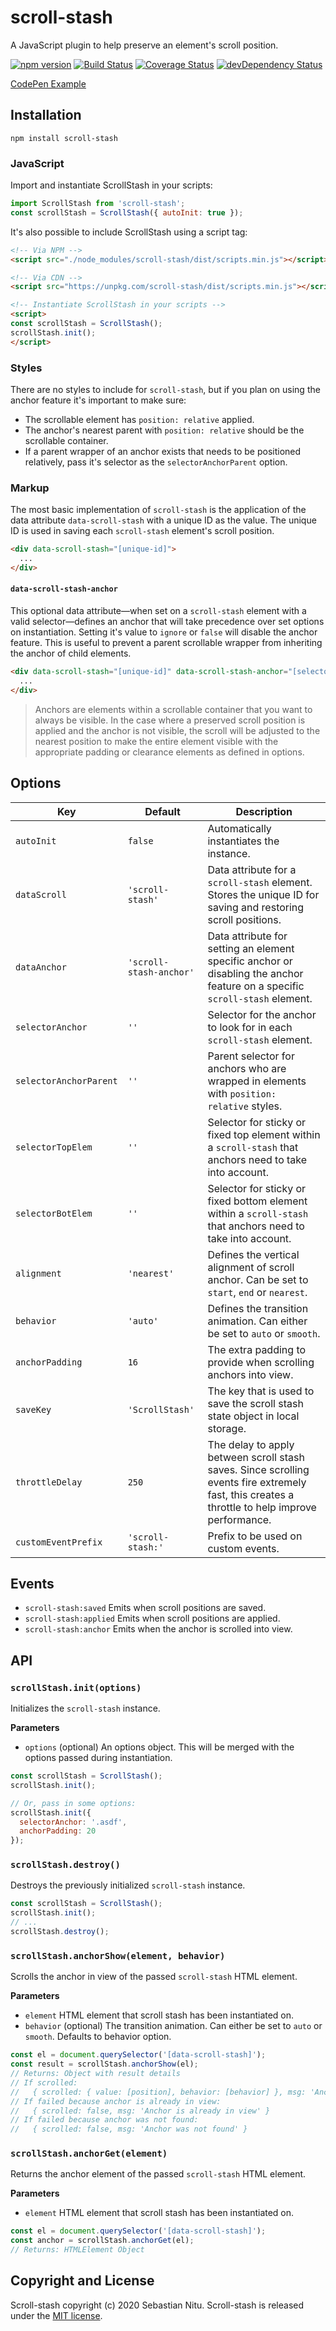 # scroll-stash

A JavaScript plugin to help preserve an element's scroll position.

[![npm version](https://img.shields.io/npm/v/scroll-stash.svg)](https://www.npmjs.com/package/scroll-stash)
[![Build Status](https://travis-ci.org/sebnitu/scroll-stash.svg?branch=master)](https://travis-ci.org/sebnitu/scroll-stash)
[![Coverage Status](https://coveralls.io/repos/github/sebnitu/scroll-stash/badge.svg?branch=master)](https://coveralls.io/github/sebnitu/scroll-stash?branch=master)
[![devDependency Status](https://img.shields.io/david/dev/sebnitu/scroll-stash.svg)](https://david-dm.org/sebnitu/scroll-stash?type=dev)

[CodePen Example](https://codepen.io/sebnitu/full/eYJbeEj)

## Installation

```
npm install scroll-stash
```

### JavaScript

Import and instantiate ScrollStash in your scripts:

```js
import ScrollStash from 'scroll-stash';
const scrollStash = ScrollStash({ autoInit: true });
```

It's also possible to include ScrollStash using a script tag:

```html
<!-- Via NPM -->
<script src="./node_modules/scroll-stash/dist/scripts.min.js"></script>

<!-- Via CDN -->
<script src="https://unpkg.com/scroll-stash/dist/scripts.min.js"></script>

<!-- Instantiate ScrollStash in your scripts -->
<script>
const scrollStash = ScrollStash();
scrollStash.init();
</script>
```

### Styles

There are no styles to include for `scroll-stash`, but if you plan on using the anchor feature it's important to make sure:

- The scrollable element has `position: relative` applied.
- The anchor's nearest parent with `position: relative` should be the scrollable container.
- If a parent wrapper of an anchor exists that needs to be positioned relatively, pass it's selector as the `selectorAnchorParent` option.

### Markup

The most basic implementation of `scroll-stash` is the application of the data attribute `data-scroll-stash` with a unique ID as the value. The unique ID is used in saving each `scroll-stash` element's scroll position.

```html
<div data-scroll-stash="[unique-id]">
  ...
</div>
```

#### `data-scroll-stash-anchor`

This optional data attribute—when set on a `scroll-stash` element with a valid selector—defines an anchor that will take precedence over set options on instantiation. Setting it's value to `ignore` or `false` will disable the anchor feature. This is useful to prevent a parent scrollable wrapper from inheriting the anchor of child elements.

```html
<div data-scroll-stash="[unique-id]" data-scroll-stash-anchor="[selector | ignore | false]">
  ...
</div>
```

> Anchors are elements within a scrollable container that you want to always be visible. In the case where a preserved scroll position is applied and the anchor is not visible, the scroll will be adjusted to the nearest position to make the entire element visible with the appropriate padding or clearance elements as defined in options.

## Options

| Key                    | Default                 | Description                                                                                                                                     |
| ---------------------- | ----------------------- | ----------------------------------------------------------------------------------------------------------------------------------------------- |
| `autoInit`             | `false`                 | Automatically instantiates the instance.                                                                                                        |
| `dataScroll`           | `'scroll-stash'`        | Data attribute for a `scroll-stash` element. Stores the unique ID for saving and restoring scroll positions.                                    |
| `dataAnchor`           | `'scroll-stash-anchor'` | Data attribute for setting an element specific anchor or disabling the anchor feature on a specific `scroll-stash` element.                     |
| `selectorAnchor`       | `''`                    | Selector for the anchor to look for in each `scroll-stash` element.                                                                             |
| `selectorAnchorParent` | `''`                    | Parent selector for anchors who are wrapped in elements with `position: relative` styles.                                                       |
| `selectorTopElem`      | `''`                    | Selector for sticky or fixed top element within a `scroll-stash` that anchors need to take into account.                                        |
| `selectorBotElem`      | `''`                    | Selector for sticky or fixed bottom element within a `scroll-stash` that anchors need to take into account.                                     |
| `alignment`            | `'nearest'`             | Defines the vertical alignment of scroll anchor. Can be set to `start`, `end` or `nearest`.                                                     |
| `behavior`             | `'auto'`                | Defines the transition animation. Can either be set to `auto` or `smooth`.                                                                      |
| `anchorPadding`        | `16`                    | The extra padding to provide when scrolling anchors into view.                                                                                  |
| `saveKey`              | `'ScrollStash'`         | The key that is used to save the scroll stash state object in local storage.                                                                    |
| `throttleDelay`        | `250`                   | The delay to apply between scroll stash saves. Since scrolling events fire extremely fast, this creates a throttle to help improve performance. |
| `customEventPrefix`    | `'scroll-stash:'`       | Prefix to be used on custom events.                                                                                                             |

## Events

- `scroll-stash:saved` Emits when scroll positions are saved.
- `scroll-stash:applied` Emits when scroll positions are applied.
- `scroll-stash:anchor` Emits when the anchor is scrolled into view.

## API

### `scrollStash.init(options)`

Initializes the `scroll-stash` instance.

**Parameters**

- `options` (optional) An options object. This will be merged with the options passed during instantiation.

```js
const scrollStash = ScrollStash();
scrollStash.init();

// Or, pass in some options:
scrollStash.init({
  selectorAnchor: '.asdf',
  anchorPadding: 20
});
```

### `scrollStash.destroy()`

Destroys the previously initialized `scroll-stash` instance.

```js
const scrollStash = ScrollStash();
scrollStash.init();
// ...
scrollStash.destroy();
```

### `scrollStash.anchorShow(element, behavior)`

Scrolls the anchor in view of the passed `scroll-stash` HTML element.

**Parameters**

- `element` HTML element that scroll stash has been instantiated on.
- `behavior` (optional) The transition animation. Can either be set to `auto` or `smooth`. Defaults to behavior option.

```js
const el = document.querySelector('[data-scroll-stash]');
const result = scrollStash.anchorShow(el);
// Returns: Object with result details
// If scrolled:
//   { scrolled: { value: [position], behavior: [behavior] }, msg: 'Anchor was scrolled into view' }
// If failed because anchor is already in view:
//   { scrolled: false, msg: 'Anchor is already in view' }
// If failed because anchor was not found:
//   { scrolled: false, msg: 'Anchor was not found' }
```

### `scrollStash.anchorGet(element)`

Returns the anchor element of the passed `scroll-stash` HTML element.

**Parameters**

- `element` HTML element that scroll stash has been instantiated on.

```js
const el = document.querySelector('[data-scroll-stash]');
const anchor = scrollStash.anchorGet(el);
// Returns: HTMLElement Object
```

## Copyright and License

Scroll-stash copyright (c) 2020 Sebastian Nitu. Scroll-stash is released under the [MIT license](https://github.com/sebnitu/scroll-stash/blob/master/LICENSE).
